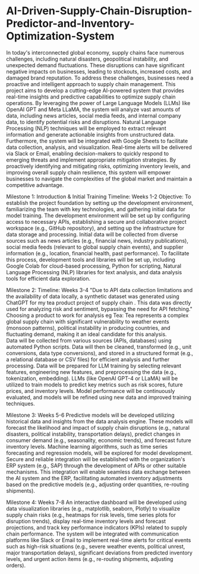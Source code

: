 # AI-Driven-Supply-Chain-Disruption-Predictor-and-Inventory-Optimization-System
In today's interconnected global economy, supply chains face numerous challenges, including natural disasters, geopolitical instability, and unexpected demand fluctuations. These disruptions can have significant negative impacts on businesses, leading to stockouts, increased costs, and damaged brand reputation. To address these challenges, businesses need a proactive and intelligent approach to supply chain management.
This project aims to develop a cutting-edge AI-powered system that provides real-time insights and predictive capabilities to optimize supply chain operations. By leveraging the power of Large Language Models (LLMs) like OpenAI GPT and Meta LLaMA, the system will analyze vast amounts of data, including news articles, social media feeds, and internal company data, to identify potential risks and disruptions. Natural Language Processing (NLP) techniques will be employed to extract relevant information and generate actionable insights from unstructured data.
Furthermore, the system will be integrated with Google Sheets to facilitate data collection, analysis, and visualization. Real-time alerts will be delivered via Slack or Email, enabling decision-makers to quickly respond to emerging threats and implement appropriate mitigation strategies. By proactively identifying and mitigating risks, optimizing inventory levels, and improving overall supply chain resilience, this system will empower businesses to navigate the complexities of the global market and maintain a competitive advantage.

Milestone 1: Introduction & Initial Training
Timeline: Weeks 1-2
Objective:
To establish the project foundation by setting up the development environment, familiarizing the team with key technologies, and gathering initial data for model training.
The development environment will be set up by configuring access to necessary APIs, establishing a secure and collaborative project workspace (e.g., GitHub repository), and setting up the infrastructure for data storage and processing.
Initial data will be collected from diverse sources such as news articles (e.g., financial news, industry publications), social media feeds (relevant to global supply chain events), and supplier information (e.g., location, financial health, past performance). To facilitate this process, development tools and libraries will be set up, including Google Colab for cloud-based processing, Python for scripting, Natural Language Processing (NLP) libraries for text analysis, and data analysis tools for efficient data exploration.

Milestone 2: 
Timeline: Weeks 3-4
"Due to API data collection limitations and the availability of data locally, a synthetic dataset was generated using ChatGPT for my tea product project of supply chain . This data was directly used for analyzing risk and sentiment, bypassing the need for API fetching."
Choosing a product to work for analysis eg Tea:
Tea represents a complex global supply chain with significant vulnerability to weather events (monsoon patterns), political instability in producing countries, and fluctuating demand, making it an ideal candidate for this analysis.    
Data will be collected from various sources (APIs, databases) using automated Python scripts. Data will then be cleaned, transformed (e.g., unit conversions, data type conversions), and stored in a structured format (e.g., a relational database or CSV files) for efficient analysis and further processing.
Data will be prepared for LLM training by selecting relevant features, engineering new features, and preprocessing the data (e.g., tokenization, embedding). LLMs (like OpenAI GPT-4 or LLaMA) will be utilized to train models to predict key metrics such as risk scores, future prices, and inventory levels. Model performance will be continuously evaluated, and models will be refined using new data and improved training techniques.

Milestone 3: Weeks 5-6
Predictive models will be developed utilizing historical data and insights from the data analysis engine. These models will forecast the likelihood and impact of supply chain disruptions (e.g., natural disasters, political instability, transportation delays), predict changes in consumer demand (e.g., seasonality, economic trends), and forecast future inventory levels. Machine learning algorithms, such as time series forecasting and regression models, will be explored for model development.
Secure and reliable integration will be established with the organization's ERP system (e.g., SAP) through the development of APIs or other suitable mechanisms. This integration will enable seamless data exchange between the AI system and the ERP, facilitating automated inventory adjustments based on the predictive models (e.g., adjusting order quantities, re-routing shipments).

Milestone 4: Weeks 7-8
An interactive dashboard will be developed using data visualization libraries (e.g., matplotlib, seaborn, Plotly) to visualize supply chain risks (e.g., heatmaps for risk levels, time series plots for disruption trends), display real-time inventory levels and forecast projections, and track key performance indicators (KPIs) related to supply chain performance.
The system will be integrated with communication platforms like Slack or Email to implement real-time alerts for critical events such as high-risk situations (e.g., severe weather events, political unrest, major transportation delays), significant deviations from predicted inventory levels, and urgent action items (e.g., re-routing shipments, adjusting orders).






